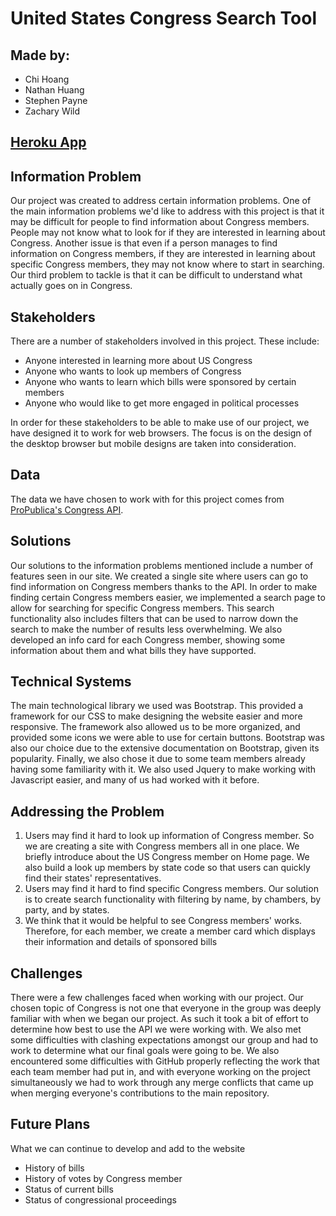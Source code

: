 # United States Congress Search Tool

## Made by:

- Chi Hoang
- Nathan Huang
- Stephen Payne
- Zachary Wild

## [Heroku App](https://inst377group18projectapp.herokuapp.com/)

## Information Problem

Our project was created to address certain information problems. One of the main information problems we'd like to address with this project is that it may be difficult for people to find information about Congress members. People may not know what to look for if they are interested in learning about Congress. Another issue is that even if a person manages to find information on Congress members, if they are interested in learning about specific Congress members, they may not know where to start in searching. Our third problem to tackle is that it can be difficult to understand what actually goes on in Congress.

## Stakeholders

There are a number of stakeholders involved in this project. These include:
- Anyone interested in learning more about US Congress
- Anyone who wants to look up members of Congress
- Anyone who wants to learn which bills were sponsored by certain members
- Anyone who would like to get more engaged in political processes

In order for these stakeholders to be able to make use of our project, we have designed it to work for web browsers. The focus is on the design of the desktop browser but mobile designs are taken into consideration.

## Data

The data we have chosen to work with for this project comes from [ProPublica's Congress API](https://projects.propublica.org/api-docs/congress-api/).

## Solutions

Our solutions to the information problems mentioned include a number of features seen in our site. We created a single site where users can go to find information on Congress members thanks to the API. In order to make finding certain Congress members easier, we implemented a search page to allow for searching for specific Congress members. This search functionality also includes filters that can be used to narrow down the search to make the number of results less overwhelming. We also developed an info card for each Congress member, showing some information about them and what bills they have supported.

## Technical Systems

The main technological library we used was Bootstrap. This provided a framework for our CSS to make designing the website easier and more responsive. The framework also allowed us to be more organized, and provided some icons we were able to use for certain buttons. Bootstrap was also our choice due to the extensive documentation on Bootstrap, given its popularity. Finally, we also chose it due to some team members already having some familiarity with it. We also used Jquery to make working with Javascript easier, and many of us had worked with it before.

## Addressing the Problem
<ol>
  <li>Users may find it hard to look up information of Congress member. So we are creating a site with Congress members all in one place. We briefly introduce about the US Congress member on Home page. We also build a look up members by state code so that users can quickly find their states' representatives.</li>
  <li>Users may find it hard to find specific Congress members. Our solution is to create search functionality with filtering by name, by chambers, by party, and by states.</li>
  <li>We think that it would be helpful to see Congress members' works. Therefore, for each member, we create a member card which displays their information and details of sponsored bills</li>
 </ol>



## Challenges

There were a few challenges faced when working with our project. Our chosen topic of Congress is not one that everyone in the group was deeply familiar with when we began our project. As such it took a bit of effort to determine how best to use the API we were working with. We also met some difficulties with clashing expectations amongst our group and had to work to determine what our final goals were going to be. We also encountered some difficulties with GitHub properly reflecting the work that each team member had put in, and with everyone working on the project simultaneously we had to work through any merge conflicts that came up when merging everyone's contributions to the main repository.

## Future Plans
What we can continue to develop and add to the website
<ul>
  <li>History of bills</li>
  <li>History of votes by Congress member</li>
  <li>Status of current bills</li>
  <li>Status of congressional proceedings</li>
</ul>
